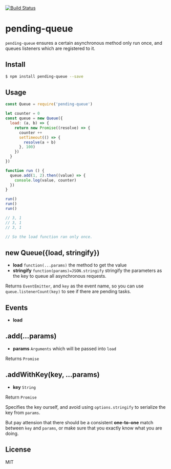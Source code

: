 [![Build Status](https://travis-ci.org/kaelzhang/node-pending-queue.svg?branch=master)](https://travis-ci.org/kaelzhang/node-pending-queue)
<!-- optional appveyor tst
[![Windows Build Status](https://ci.appveyor.com/api/projects/status/github/kaelzhang/node-pending-queue?branch=master&svg=true)](https://ci.appveyor.com/project/kaelzhang/node-pending-queue)
-->
<!-- optional npm version
[![NPM version](https://badge.fury.io/js/pending-queue.svg)](http://badge.fury.io/js/pending-queue)
-->
<!-- optional npm downloads
[![npm module downloads per month](http://img.shields.io/npm/dm/pending-queue.svg)](https://www.npmjs.org/package/pending-queue)
-->
<!-- optional dependency status
[![Dependency Status](https://david-dm.org/kaelzhang/node-pending-queue.svg)](https://david-dm.org/kaelzhang/node-pending-queue)
-->

# pending-queue

`pending-queue` ensures a certain asynchronous method only run once, and queues listeners which are registered to it.

## Install

```sh
$ npm install pending-queue --save
```

## Usage

```js
const Queue = require('pending-queue')

let counter = 0
const queue = new Queue({
  load: (a, b) => {
    return new Promise((resolve) => {
      counter ++
      setTimeout(() => {
        resolve(a + b)
      }, 100)
    })
  }
})

function run () {
  queue.add(1, 2).then((value) => {
    console.log(value, counter)
  })
}

run()
run()
run()

// 3, 1
// 3, 1
// 3, 1

// So the load function ran only once.
```

## new Queue({load, stringify})

- **load** `function(...params)` the method to get the value
- **stringify** `function(params)=JSON.stringify` stringify the parameters as the key to queue all asynchronous requests.

Returns `EventEmitter`, and `key` as the event name, so you can use `queue.listenerCount(key)` to see if there are pending tasks.

## Events

- **load**

## .add(...params)

- **params** `Arguments` which will be passed into `load`

Returns `Promise`

## .addWithKey(key, ...params)

- **key** `String`

Return `Promise`

Specifies the key ourself, and avoid using `options.stringify` to serialize the key from `params`.

But pay attension that there should be a consistent **one-to-one** match between `key` and `params`, or make sure that you exactly know what you are doing.

## License

MIT
